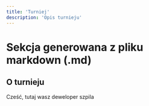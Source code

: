 ```yaml
---
title: 'Turniej'
description: 'Opis turnieju'
---
```


# Sekcja generowana z pliku markdown (.md)

## O turnieju

Cześć, tutaj wasz deweloper szpila
